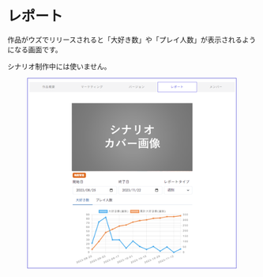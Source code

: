 # レポート

作品がウズでリリースされると「大好き数」や「プレイ人数」が表示されるようになる画面です。

シナリオ制作中には使いません。

<figure><img src="../.gitbook/assets/image (2) (1) (1) (1) (1).png" alt=""><figcaption></figcaption></figure>
